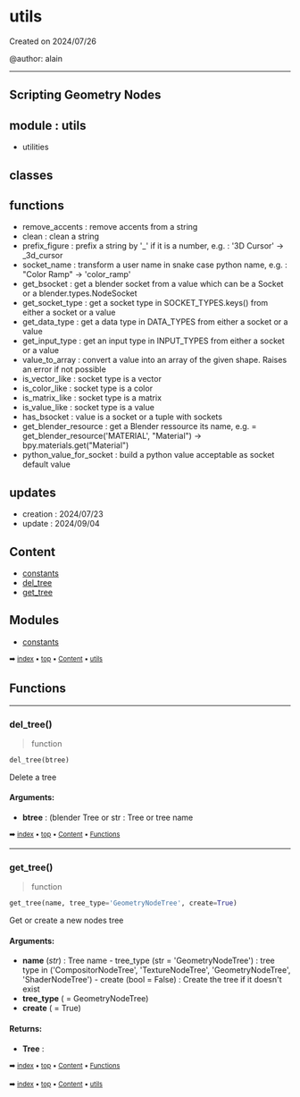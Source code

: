 # utils

Created on 2024/07/26

@author: alain

-----------------------------------------------------
Scripting Geometry Nodes
-----------------------------------------------------

module : utils
--------------
- utilities

classes
-------


functions
---------
- remove_accents    : remove accents from a string
- clean             : clean a string
- prefix_figure     : prefix a string by '_' if it is a number, e.g. : '3D Cursor' -> _3d_cursor
- socket_name       : transform a user name in snake case python name, e.g. : "Color Ramp" -> 'color_ramp'
- get_bsocket       : get a blender socket from a value which can be a Socket or a blender.types.NodeSocket
- get_socket_type   : get a socket type in SOCKET_TYPES.keys() from either a socket or a value
- get_data_type     : get a data type in DATA_TYPES from either a socket or a value
- get_input_type    : get an input type in INPUT_TYPES from either a socket or a value
- value_to_array    : convert a value into an array of the given shape. Raises an error if not possible
- is_vector_like    : socket type is a vector
- is_color_like     : socket type is a color
- is_matrix_like    : socket type is a matrix
- is_value_like     : socket type is a value
- has_bsocket       : value is a socket or a tuple with sockets
- get_blender_resource : get a Blender ressource its name, e.g. = get_blender_resource('MATERIAL', "Material") -> bpy.materials.get("Material")
- python_value_for_socket : build a python value acceptable as socket default value

updates
-------
- creation : 2024/07/23
- update : 2024/09/04

## Content

- [constants](geono-color-utils-const---constants.md)
- [del_tree](geono-color-utils---utils.md#del_tree)
- [get_tree](geono-color-utils---utils.md#get_tree)

## Modules



- [constants](geono-color-utils-const---constants.md)

<sub>:arrow_right: [index](index.md) :black_small_square: [top](#utils) :black_small_square: [Content](#content) :black_small_square: [utils](geono-color-utils---utils.md)</sub>

## Functions



----------
### del_tree()

> function

``` python
del_tree(btree)
```

Delete a tree

#### Arguments:
- **btree** : (blender Tree or str : Tree or tree name

<sub>:arrow_right: [index](index.md) :black_small_square: [top](#utils) :black_small_square: [Content](#content) :black_small_square: [Functions](geono-color-utils---utils.md#functions)</sub>

----------
### get_tree()

> function

``` python
get_tree(name, tree_type='GeometryNodeTree', create=True)
```

Get or create a new nodes tree

#### Arguments:
- **name** (_str_) : Tree name - tree_type (str = 'GeometryNodeTree') : tree type in ('CompositorNodeTree', 'TextureNodeTree', 'GeometryNodeTree', 'ShaderNodeTree') - create (bool = False) : Create the tree if it doesn't exist
- **tree_type** ( = GeometryNodeTree)
- **create** ( = True)



#### Returns:
- **Tree** :

<sub>:arrow_right: [index](index.md) :black_small_square: [top](#utils) :black_small_square: [Content](#content) :black_small_square: [Functions](geono-color-utils---utils.md#functions)</sub>

<sub>:arrow_right: [index](index.md) :black_small_square: [top](#utils) :black_small_square: [Content](#content) :black_small_square: [utils](geono-color-utils---utils.md)</sub>